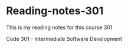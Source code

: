 # Reading-notes-301
This is my reading notes for this course 301 

Code 301 - Intermediate Software Development
